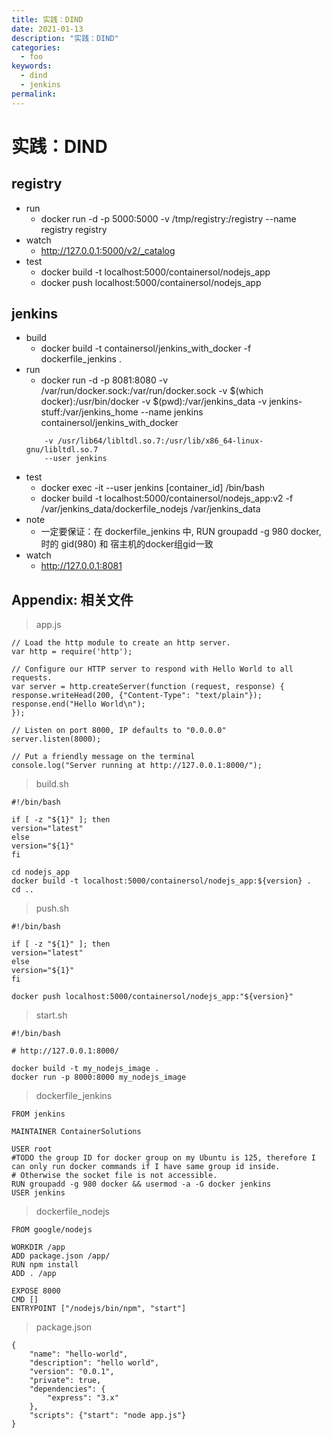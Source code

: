 ```yaml
---
title: 实践：DIND
date: 2021-01-13
description: "实践：DIND"
categories: 
  - foo
keywords: 
  - dind
  - jenkins
permalink:
---
```


# 实践：DIND

## registry
- run
    + docker run -d -p 5000:5000 -v /tmp/registry:/registry --name registry registry
- watch
    + http://127.0.0.1:5000/v2/_catalog
- test
    + docker build -t localhost:5000/containersol/nodejs_app
    + docker push localhost:5000/containersol/nodejs_app

## jenkins
- build
    + docker build -t containersol/jenkins_with_docker -f dockerfile_jenkins .
- run 
    + docker run -d -p 8081:8080 -v /var/run/docker.sock:/var/run/docker.sock -v $(which docker):/usr/bin/docker  -v $(pwd):/var/jenkins_data -v jenkins-stuff:/var/jenkins_home --name jenkins containersol/jenkins_with_docker
    ```
        -v /usr/lib64/libltdl.so.7:/usr/lib/x86_64-linux-gnu/libltdl.so.7
        --user jenkins
    ```
- test
    + docker exec -it --user jenkins [container_id] /bin/bash
    + docker build -t localhost:5000/containersol/nodejs_app:v2 -f /var/jenkins_data/dockerfile_nodejs /var/jenkins_data
- note
    + 一定要保证：在 dockerfile_jenkins 中, RUN groupadd -g 980 docker, 时的 gid(980) 和 宿主机的docker组gid一致
- watch
    + http://127.0.0.1:8081


## Appendix: 相关文件
> app.js
```
// Load the http module to create an http server.
var http = require('http');

// Configure our HTTP server to respond with Hello World to all requests.
var server = http.createServer(function (request, response) {
response.writeHead(200, {"Content-Type": "text/plain"});
response.end("Hello World\n");
});

// Listen on port 8000, IP defaults to "0.0.0.0"
server.listen(8000);

// Put a friendly message on the terminal
console.log("Server running at http://127.0.0.1:8000/");
```

> build.sh
```
#!/bin/bash

if [ -z "${1}" ]; then
version="latest"
else
version="${1}"
fi

cd nodejs_app
docker build -t localhost:5000/containersol/nodejs_app:${version} .
cd ..
```

> push.sh
```
#!/bin/bash

if [ -z "${1}" ]; then
version="latest"
else
version="${1}"
fi

docker push localhost:5000/containersol/nodejs_app:"${version}"
```

> start.sh
```
#!/bin/bash

# http://127.0.0.1:8000/

docker build -t my_nodejs_image .
docker run -p 8000:8000 my_nodejs_image
```

> dockerfile_jenkins
```
FROM jenkins

MAINTAINER ContainerSolutions

USER root
#TODO the group ID for docker group on my Ubuntu is 125, therefore I can only run docker commands if I have same group id inside. 
# Otherwise the socket file is not accessible.
RUN groupadd -g 980 docker && usermod -a -G docker jenkins 
USER jenkins
```

> dockerfile_nodejs
```
FROM google/nodejs

WORKDIR /app
ADD package.json /app/
RUN npm install
ADD . /app

EXPOSE 8000
CMD []
ENTRYPOINT ["/nodejs/bin/npm", "start"]
```

> package.json
```
{
    "name": "hello-world",
    "description": "hello world",
    "version": "0.0.1",
    "private": true,
    "dependencies": {
        "express": "3.x"
    },
    "scripts": {"start": "node app.js"}
}
```
